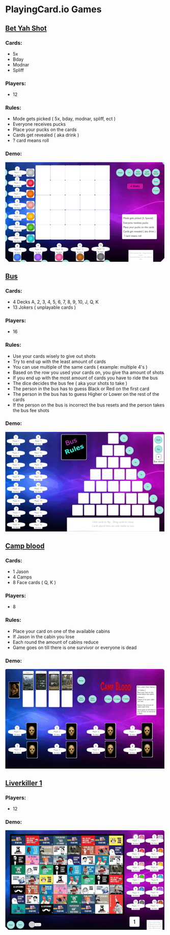 # PlayingCard.io Games

## [Bet Yah Shot](https://github.com/Steefyo/PlayingCards.io/raw/main/BetYahShot/bet-yah-shot.pcio)

### Cards:
- 5x
- Bday
- Modnar
- Spliff

### Players:
- 12

### Rules:
- Mode gets picked ( 5x, bday, modnar, spliff, ect )
- Everyone receives pucks
- Place your pucks on the cards
- Cards get revealed ( aka drink )
- ? card means roll

### Demo:
<img src="BetYahShot/Demo/Demo.BetYahShot.gif" style="width: 500px" />

## [Bus](https://github.com/Steefyo/PlayingCards.io/raw/main/Bus/bus.pcio)

### Cards:
- 4 Decks A, 2, 3, 4, 5, 6, 7, 8, 9, 10, J, Q, K
- 13 Jokers ( unplayable cards )

### Players:
- 16

### Rules:
- Use your cards wisely to give out shots
- Try to end up with the least amount of cards
- You can use multiple of the same cards ( example: multiple 4's )
- Based on the row you used your cards on, you give tha amount of shots
- If you end up with the most amount of cards you have to ride the bus
- The dice decides the bus fee ( aka your shots to take )
- The person in the bus has to guess Black or Red on the first card
- The person in the bus has to guess Higher or Lower on the rest of the cards
- If the person on the bus is incorrect the bus resets and the person takes the bus fee shots

### Demo:
<img src="Bus/Demo/Demo.Bus.gif" style="width: 500px" />

## [Camp blood](https://github.com/Steefyo/PlayingCards.io/raw/main/CampBlood/camp-blood.pcio)

### Cards:
- 1 Jason
- 4 Camps
- 8 Face cards ( Q, K )

### Players:
- 8

### Rules:
- Place your card on one of the available cabins
- If Jason in the cabin you lose
- Each round the amount of cabins reduce
- Game goes on till there is one survivor or everyone is dead

### Demo:
<img src="CampBlood/Demo/Demo.CampBlood.gif" style="width: 500px" />

## [Liverkiller 1](https://github.com/Steefyo/PlayingCards.io/raw/main/Liverkiller1/liverkiller-part-1.pcio)

### Players:
- 12

### Demo:
<img src="Liverkiller1/Demo/Demo.Liverkiller-1.gif" style="width: 500px" />
